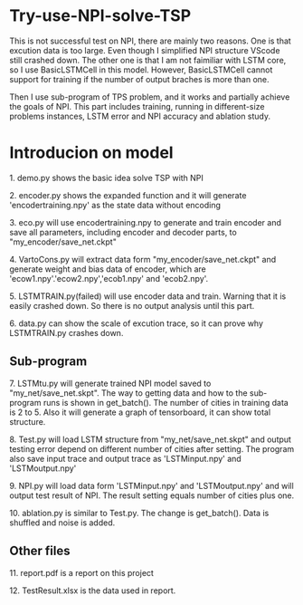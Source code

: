 # Try-use-NPI-solve-TSP

<p>This is not successful test on NPI, there are mainly two reasons. One is that excution data is too large. Even though I simplified NPI structure VScode still crashed down. The other one is that I am not faimiliar with LSTM core, so I use BasicLSTMCell in this model. However, BasicLSTMCell cannot support for training if the number of output braches is more than one.</p>
<p>Then I use sub-program of TPS problem, and it works and partially achieve the goals of NPI. This part includes training, running in different-size problems instances, LSTM error and NPI accuracy and ablation study.</p>
<h1>Introducion on model</h1>
<p>1. demo.py shows the basic idea solve TSP with NPI</p>
<p>2. encoder.py shows the expanded function and it will generate 'encodertraining.npy' as the state data without encoding</p>
<p>3. eco.py will use encodertraining.npy to generate and train encoder and save all parameters, including encoder and decoder parts, to
  "my_encoder/save_net.ckpt"</p>
<p>4. VartoCons.py will extract data form "my_encoder/save_net.ckpt" and generate weight and bias data of encoder, which are 'ecow1.npy'.'ecow2.npy','ecob1.npy' and 'ecob2.npy'.</p>
<p>5. LSTMTRAIN.py(failed) will use encoder data and train. Warning that it is easily crashed down. So there is no output analysis until this part.</p>
<p>6. data.py can show the scale of excution trace, so it can prove why LSTMTRAIN.py crashes down.</p>
<h2>Sub-program</h2>
<p>7. LSTMtu.py will generate trained NPI model saved to "my_net/save_net.skpt". The way to getting data and how to the sub-program runs is shown in get_batch(). The number of cities in training data is 2 to 5. Also it will generate a graph of tensorboard, it can show total structure.</p>
<p>8. Test.py will load LSTM structure from "my_net/save_net.skpt" and output testing error depend on different number of cities after setting. The program also save input trace and output trace as 'LSTMinput.npy' and 'LSTMoutput.npy'</p>
<p>9. NPI.py will load data form 'LSTMinput.npy' and 'LSTMoutput.npy' and will output test result of NPI. The result setting equals number of cities plus one.</p>
<p>10. ablation.py is similar to Test.py. The change is get_batch(). Data is shuffled and noise is added.</p>
<h2>Other files</h2>
<p>11. report.pdf is a report on this project</p>
<p>12. TestResult.xlsx is the data used in report.</p>
